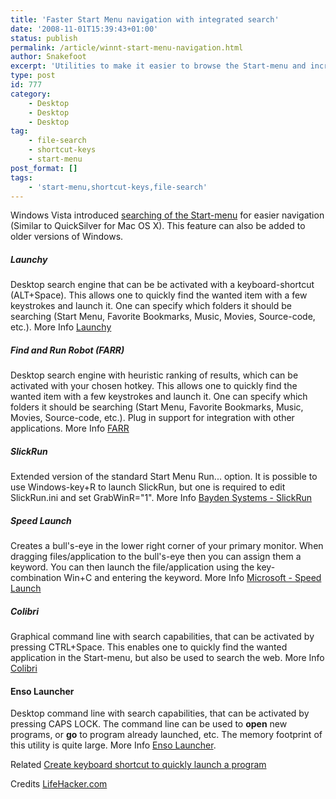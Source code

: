 ```yaml
---
title: 'Faster Start Menu navigation with integrated search'
date: '2008-11-01T15:39:43+01:00'
status: publish
permalink: /article/winnt-start-menu-navigation.html
author: Snakefoot
excerpt: 'Utilities to make it easier to browse the Start-menu and increase productivity'
type: post
id: 777
category:
    - Desktop
    - Desktop
    - Desktop
tag:
    - file-search
    - shortcut-keys
    - start-menu
post_format: []
tags:
    - 'start-menu,shortcut-keys,file-search'
---
```

Windows Vista introduced [searching of the Start-menu](/article/winnt-start-menu-search.html) for easier navigation (Similar to QuickSilver for Mac OS X). This feature can also be added to older versions of Windows.

##### Launchy

 Desktop search engine that can be be activated with a keyboard-shortcut (ALT+Space). This allows one to quickly find the wanted item with a few keystrokes and launch it. One can specify which folders it should be searching (Start Menu, Favorite Bookmarks, Music, Movies, Source-code, etc.). More Info [Launchy](http://www.launchy.net/ "Launchy: The Open Source Keystroke Launcher")
 
##### Find and Run Robot (FARR)

 Desktop search engine with heuristic ranking of results, which can be activated with your chosen hotkey. This allows one to quickly find the wanted item with a few keystrokes and launch it. One can specify which folders it should be searching (Start Menu, Favorite Bookmarks, Music, Movies, Source-code, etc.). Plug in support for integration with other applications. More Info [FARR](http://www.donationcoder.com/Software/Mouser/findrun/index.html)
 
##### SlickRun

 Extended version of the standard Start Menu Run... option. It is possible to use Windows-key+R to launch SlickRun, but one is required to edit SlickRun.ini and set GrabWinR="1". More Info [Bayden Systems - SlickRun](http://www.bayden.com/SlickRun/)
 
##### Speed Launch

 Creates a bull's-eye in the lower right corner of your primary monitor. When dragging files/application to the bull's-eye then you can assign them a keyword. You can then launch the file/application using the key-combination Win+C and entering the keyword. More Info [Microsoft - Speed Launch](http://www.officelabs.com/projects/speedlaunch/Pages/default.aspx)
 
##### Colibri

 Graphical command line with search capabilities, that can be activated by pressing CTRL+Space. This enables one to quickly find the wanted application in the Start-menu, but also be used to search the web. More Info [Colibri](http://colibri.leetspeak.org/)
 
#### Enso Launcher

 Desktop command line with search capabilities, that can be activated by pressing CAPS LOCK. The command line can be used to **open** new programs, or **go** to program already launched, etc. The memory footprint of this utility is quite large. More Info [Enso Launcher](http://humanized.com/enso/launcher/).  
  
 Related [Create keyboard shortcut to quickly launch a program](/article/windows-keyboard-shortcuts.html)  
  
 Credits [LifeHacker.com](http://lifehacker.com/)